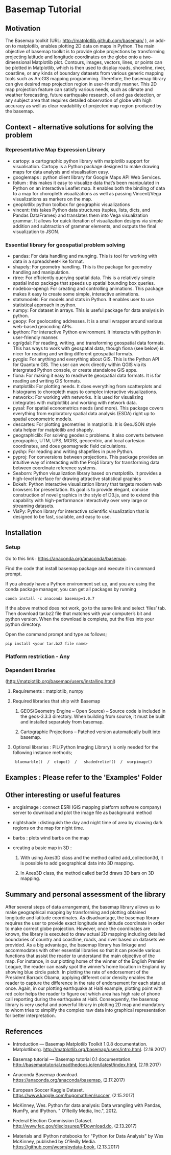 # Basemap Tutorial

## Motivation
The Basemap toolkit (URL: http://matplotlib.github.com/basemap/ ), an add-on to matplotlib, enables plotting 2D data on maps in Python. 
The main objective of basemap toolkit is to provide globe projections by transforming projecting latitude and longitude coordinates on the globe onto a two-dimensional Matplotlib plot. 
Contours, images, vectors, lines, or points can be plotted in Matplotlib, which is then used to display roads, shoreline, river, coastline, or any kinds of boundary datasets from various generic mapping tools such as ArcGIS mapping programming.
Therefore, the basemap library can give desired map projection region in user-friendly manner. 
This 2D map projection feature can satisfy various needs, such as climate and weather forecasting, future earthquake research, oil and gas detection, or any subject area that requires detailed observation of globe with high accuracy as well as clear readability of projected map region produced by the basemap.


## Context - alternative solutions for solving the problem

### Representative Map Expression Library
- cartopy: a cartographic python library with matplotlib support for visualisation. Cartopy is a Python package designed to make drawing maps for data analysis and visualisation easy.
- googlemaps : python client library for Google Maps API Web Services.
- folium : this makes it easy to visualize data that’s been manipulated in Python on an interactive Leaflet map. It enables both the binding of data to a map for choropleth visualizations as well as passing Vincent/Vega visualizations as markers on the map.
- geoplotlib: python toolbox for geographic visualizations
- vincent: this takes Python data structures (tuples, lists, dicts, and Pandas DataFrames) and translates them into Vega visualization grammar. It allows for quick iteration of visualization designs via simple addition and subtraction of grammar elements, and outputs the final visualization to JSON.

### Essential library for geospatial problem solving
- pandas: For data handling and munging. This is tool for working with data in a spreadsheet-like format. 
- shapely: For geometry handling. This is the package for geometry handling and manipulation.
- rtree: For efficiently querying spatial data. This is a relatively simple spatial index package that speeds up spatial bounding box queries.
- nodebox-opengl: For creating and controlling animations. This package makes it easy to create some simple, interactive animations.
- statsmodels: For models and stats in Python. It enables user to use statistical approach in python.    
- numpy: For dataset in arrays. This is useful package for data analysis in python. 
- geopy: For geolocating addresses. It is a small wrapper around various web-based geocoding APIs.
- ipython: For interactive Python environment. It interacts with python in user-friendly manner.
- ogr/gdal: For reading, writing, and transforming geospatial data formats. This has ways to work with geospatial data, though fiona (see below) is nicer for reading and writing different geospatial formats.
- pyqgis: For anything and everything about GIS. This is the Python API for Quantum GIS. The user can work directly within QGIS via its intergrated Python console, or create standalone GIS apps.
- fiona: For making it easy to read/write geospatial data formats. It is for reading and writing GIS formats.
- matplotlib: For plotting needs. It does everything from scatterplots and histograms to choropleth maps to complex interactive visualizations.
- networkx: For working with networks. It is used for visualizing (integrates with matplotlib) and working with network data.
- pysal: For spatial econometrics needs (and more). This package covers everything from exploratory spatial data analysis (ESDA) right up to spatial econometric models.
- descartes: For plotting geometries in matplotlib. It is GeoJSON style data helper for matplotlib and shapely.
- geographiclib: For solving geodesic problems. It also converts between geographic, UTM, UPS, MGRS, geocentric, and local cartesian coordinates, and does geomagnetic field calculations.
- pyshp: For reading and writing shapefiles in pure Python.
- pyproj: For conversions between projections. This package provides an intuitive way of interacting with the Proj4 library for transforming data between coordinate reference systems.
- Seaborn: Python visualization library based on matplotlib. It provides a high-level interface for drawing attractive statistical graphics
- Bokeh: Python interactive visualization library that targets modern web browsers for presentation. Its goal is to provide elegant, concise construction of novel graphics in the style of D3.js, and to extend this capability with high-performance interactivity over very large or streaming datasets. 
- VisPy: Python library for interactive scientific visualization that is designed to be fast, scalable, and easy to use.


## Installation

### Setup
Go to this link : https://anaconda.org/anaconda/basemap. 

Find the code that install basemap package and execute it in command prompt. 

If you already have a Python environment set up, and you are using the conda package manager, you can get all packages by running

    conda install -c anaconda basemap=1.0.7

If the above method does not work, go to the same link and select ‘files’ tab. Then download tar.bz2 file that matches with your computer’s bit and python version. When the download is complete, put the files into your python directory.

Open the command prompt and type as follows;

    pip install <your tar.bz2 file name>

### Platform restriction - Any

### Dependent libraries 
(http://matplotlib.org/basemap/users/installing.html)

1. Requirements : matplotlib, numpy
2. Required libraries that ship with Basemap

    1) GEOS(Geometry Engine – Open Source) – Source code is included in the geos-3.3.3 directory. When building from source, it  must be built and installed separately from basemap.
    
    2) Cartographic Projections – Patched version automatically built into basemap.
    
3. Optional libraries : PIL(Python Imaging Library) is only needed for the following instance methods;

        bluemarble()  /  etopo()  /   shadedrelief()  /  warpimage()

## Examples : Please refer to the 'Examples' Folder

## Other interesting or useful features
- arcgisimage : connect ESRI (GIS mapping platform software company) server to download and plot the image file as background method

- nightshade : distinguish the day and night time of area by drawing dark regions on the map for night time. 

- barbs : plots wind barbs on the map 

- creating a basic map in 3D :

    1) With using Axes3D class and the method called add_collection3d, it is possible to add geographical data into 3D mapping.
    
    2) In Axes3D class, the method called bar3d draws 3D bars on 3D mapping.

## Summary and personal assessment of the library

After several steps of data arrangement, the basemap library allows us to make geographical mapping by transforming and plotting obtained longitude and latitude coordinates. As disadvantage, the basemap library requires the user to provide exact longitude and latitude coordinate in order to make correct globe projection. However, once the coordinates are known, the library is executed to draw actual 2D mapping including detailed boundaries of country and coastline, roads, and river based on datasets we provided. 
As a big advantage, the basemap library has linkage and accommodates with other essential libraries so that it can provide various functions that assist the reader to understand the main objective of the map. For instance, in our plotting home of the winner of the English Premier League, the reader can easily spot the winner’s home location in England by showing blue circle patch. In plotting the rate of endorsement of the President Barrack Obama, applying different color density enables the reader to capture the difference in the rate of endorsement for each state at once. Again, in our plotting earthquake at Haiti example, plotting point with red color helps the reader to figure out which area has high rate of phone call reporting during the earthquake at Haiti.
Consequently, the basemap library is very useful and powerful library in plotting 2D map and mandatory to whom tries to simplify the complex raw data into graphical representation for better interpretation.

## References
- Introduction — Basemap Matplotlib Toolkit 1.0.8 documentation. Matplotliborg. http://matplotlib.org/basemap/users/intro.html. (2.19.2017)

- Basemap tutorial — Basemap tutorial 0.1 documentation. http://basemaptutorial.readthedocs.io/en/latest/index.html, (2.19.2017)

- Anaconda Basemap download. https://anaconda.org/anaconda/basemap, (2.17.2017)

- European Soccer Kaggle Dataset. https://www.kaggle.com/hugomathien/soccer, (2.15.2017)

- McKinney, Wes. Python for data analysis: Data wrangling with Pandas, NumPy, and IPython. " O'Reilly Media, Inc.", 2012.

- Federal Election Commission Dataset. http://www.fec.gov/disclosurep/PDownload.do, (2.13.2017)

- Materials and IPython notebooks for "Python for Data Analysis" by Wes McKinney, published by O'Reilly Media. https://github.com/wesm/pydata-book, (2.13.2017)
